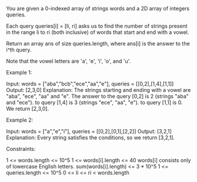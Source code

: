 You are given a 0-indexed array of strings words and a 2D array of integers
queries.

Each query queries[i] = [li, ri] asks us to find the number of strings
present in the range li to ri (both inclusive) of words that start and end
with a vowel.

Return an array ans of size queries.length, where ans[i] is the answer to the
i^th query.

Note that the vowel letters are 'a', 'e', 'i', 'o', and 'u'.


Example 1:


Input: words = ["aba","bcb","ece","aa","e"], queries = [[0,2],[1,4],[1,1]]
Output: [2,3,0]
Explanation: The strings starting and ending with a vowel are "aba", "ece",
"aa" and "e".
The answer to the query [0,2] is 2 (strings "aba" and "ece").
to query [1,4] is 3 (strings "ece", "aa", "e").
to query [1,1] is 0.
We return [2,3,0].


Example 2:


Input: words = ["a","e","i"], queries = [[0,2],[0,1],[2,2]]
Output: [3,2,1]
Explanation: Every string satisfies the conditions, so we return [3,2,1].


Constraints:


1 <= words.length <= 10^5
1 <= words[i].length <= 40
words[i] consists only of lowercase English letters.
sum(words[i].length) <= 3 * 10^5
1 <= queries.length <= 10^5
0 <= li <= ri < words.length




